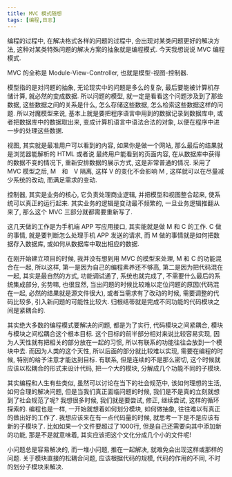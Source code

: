 ```yaml
---
title: MVC 模式随想
tags: [编程,日志]
---
```

编程的过程中, 在解决格式各样的问题的过程中, 会出现对某类问题更好的解决方法, 这种对某类特殊问题的解决方案的抽象就是编程模式. 今天我想说说 MVC 编程模式.

MVC 的全称是 Module-View-Controller, 也就是模型-视图-控制器.

模型指的是对问题的抽象, 无论现实中的问题是多么的复杂, 最后要能被计算机存储计算, 就必然的变成数据. 所以问题的模型, 就一定是看看这个问题涉及到了那些数据, 这些数据之间的关系是什么, 怎么存储这些数据, 怎么检索这些数据这样的问题. 所以对魔模型来说, 基本上就是要把程序语言中用到的数据记录到数据库中, 或者把数据库中的数据取出来, 变成计算机语言中语法合法的对象, 以便在程序中进一步的处理这些数据.

视图, 其实就是最准用户可以看到的内容, 如果你是做一个网站, 那么最后的结果就是浏览器能解析的 HTML 或者说 最终用户能看到的页面内容, 在从数据库中获得的数据不变的情况下, 重新安排数据的展示方式, 这是非常普通的情况. 采用了 MVC 模型之后, M　和　V 隔离, 这样 V 的变化不会影响 M , 这样就可以在尽量减少系统的改动, 而满足需求的变动.

控制器, 其实是业务的核心, 它负责处理商业逻辑, 并把模型和视图整合起来, 使系统可以真正的运行起来. 其实业务的逻辑是变动最不频繁的, 一旦业务逻辑推翻从来了, 那么这个 MVC 三部分就都需要重新写了.

这几天做的工作是为手机端 APP 写应用接口, 其实能就是做 M 和 C 的工作. C 做的事情, 就是要判断怎么处理手机 APP 发送的请求, 而 M 做的事情就是如何把数据存入数据库, 或如何从数据库中取出相应的数据.

在刚开始建立项目的时候, 我并没有想到用 MVC 的模型来处理, M 和 C 的功能混合在一起, 所以这样, 第一是因为自己的编程素养还不够高, 第二是因为把代码混在一起, 其实是最自然的方式, 功能调试通了, 系统也就完成了, 不需要什么最后的系统集成部分, 劣势嘛, 也很显然, 当出问题的时候比较难以定位问题的原因(代码混在一起, 必然的结果就是源文件很大), 或者当需求有了改动的时候, 需要调整的代码比较多, 引入新问题的可能性比较大. 归根结蒂就是完成不同功能的代码模块之间是紧耦合的.

其实绝大多数的编程模式要解决的问题, 都是为了实行, 代码模块之间紧耦合, 模块与模块之间松耦合这个根本目标. 这个目标的前半部分相对来说比较容易实现, 因为人天性就有把相关的部分放在一起的习惯, 所以有联系的功能往往会放到一个模块中去. 而因为人类的这个天性, 所以后面的部分就比较难以实现, 需要在编程的时候, 特别的给予注意才能达到目标. 有联系, 但是连续的不是那么密切, 这个时候就应该以松耦合的形式来设计代码, 把一个大的模块, 分解成几个功能不同的子模块.

其实编程和人生有些类似, 虽然可以讨论在当下的社会规范中, 该如何理想的生活, 如何合理的解决问题, 但是当我们真正面临问题的时候, 我们是不是真的立刻就想到了社会规范了呢? 我想很多时候, 我们就是要尝试, 修正, 继续尝试, 这样的循环探索的. 编程也是一样, 一开始就想着如何划分模块, 如何做抽象, 往往难以有真正的做出好的工作了. 我想应该来在有一点代码量的时候, 就思考一下是不是应该有新的子模块了. 比如如果一个文件要超过了1000行, 但是自己还需要向其中添加新的功能, 那是不是就意味着, 其实应该把这个文化分成几个小的文件呢!

小问题总是容易解决的, 而一堆小问题, 推在一起解决, 就难免会出现这样或那样的问题. 关于模块直接的松耦合问题, 应该根据代码的规模, 代码的作用的不同, 不时的划分子模块来解决.
